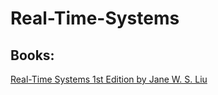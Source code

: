 # Real-Time-Systems
## Books:
   [Real-Time Systems 1st Edition by Jane W. S. Liu](https://www.amazon.com/Real-Time-Systems-Design-Analysis-Practitioner/dp/0470768649/ref=asc_df_0470768649/?tag=hyprod-20&linkCode=df0&hvadid=312014159412&hvpos=1o1&hvnetw=g&hvrand=8889320647440841629&hvpone=&hvptwo=&hvqmt=&hvdev=c&hvdvcmdl=&hvlocint=&hvlocphy=9011767&hvtargid=pla-571668018668&psc=1)

